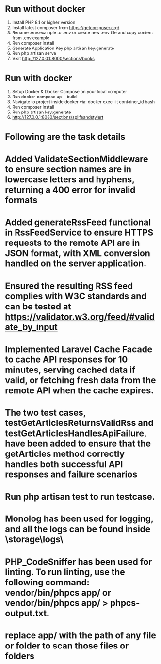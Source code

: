 # Run without docker
1. Install PHP 8.1 or higher version
2. Install latest composer from https://getcomposer.org/
3. Rename .env.example to .env or create new .env file and copy content from .env.example
4. Run composer install
5. Generate Application Key php artisan key:generate
6. Run php artisan serve
7. Visit http://127.0.0.1:8000/sections/books

# Run with docker
1. Setup Docker & Docker Compose on your local computer
2. Run docker-compose up --build
3. Navigate to project inside docker via:  docker exec -it container_id bash
4. Run composer install
5. Run php artisan key:generate
6. http://127.0.0.1:8080/sections/splifeandstylert

# Following are the task details

# Added ValidateSectionMiddleware to ensure section names are in lowercase letters and hyphens, returning a 400 error for invalid formats 

# Added generateRssFeed functional in RssFeedService to ensure HTTPS requests to the remote API are in JSON format, with XML conversion handled on the server application.

# Ensured the resulting RSS feed complies with W3C standards and can be tested at https://validator.w3.org/feed/#validate_by_input

# Implemented Laravel Cache Facade to cache API responses for 10 minutes, serving cached data if valid, or fetching fresh data from the remote API when the cache expires.

# The two test cases, testGetArticlesReturnsValidRss and testGetArticlesHandlesApiFailure, have been added to ensure that the getArticles method correctly handles both successful API responses and failure scenarios 
# Run php artisan test to run testcase.

# Monolog has been used for logging, and all the logs can be found inside \storage\logs\

# PHP_CodeSniffer has been used for linting. To run linting, use the following command: vendor/bin/phpcs app/ or vendor/bin/phpcs app/ > phpcs-output.txt.
# replace app/ with the path of any file or folder to scan those files or folders